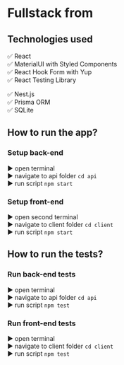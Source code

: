# Fullstack from

## Technologies used

:white_check_mark: React  
:white_check_mark: MaterialUI with Styled Components  
:white_check_mark: React Hook Form with Yup  
:white_check_mark: React Testing Library

:white_check_mark: Nest.js  
:white_check_mark: Prisma ORM  
:white_check_mark: SQLite

## How to run the app?

### Setup back-end

:arrow_forward: open terminal  
:arrow_forward: navigate to api folder `cd api`  
:arrow_forward: run script `npm start`

### Setup front-end

:arrow_forward: open second terminal  
:arrow_forward: navigate to client folder `cd client`  
:arrow_forward: run script `npm start`

## How to run the tests?

### Run back-end tests

:arrow_forward: open terminal  
:arrow_forward: navigate to api folder `cd api`  
:arrow_forward: run script `npm test`

### Run front-end tests

:arrow_forward: open terminal  
:arrow_forward: navigate to client folder `cd client`  
:arrow_forward: run script `npm test`

